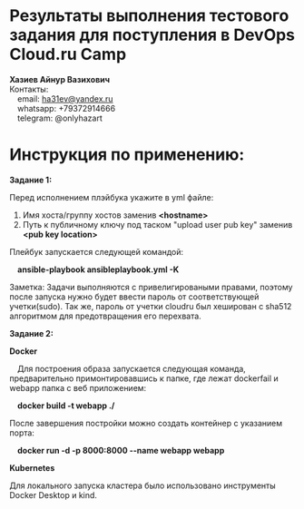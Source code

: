 # Результаты выполнения тестового задания для поступления в DevOps Cloud.ru Camp

**Хазиев Айнур Вазихович**  
Контакты:  
&emsp;email: ha31ev@yandex.ru  
&emsp;whatsapp: +79372914666  
&emsp;telegram: @onlyhazart  



# Инструкция по применению:

**Задание 1:**

Перед исполнением плэйбука укажите в yml файле:
1) Имя хоста/группу хостов заменив **\<hostname\>**
2) Путь к публичному ключу под таском "upload user pub key" заменив **\<pub key location\>**
   
Плейбук запускается следующей командой:

&emsp;**ansible-playbook ansibleplaybook.yml -K**

Заметка:
Задачи выполняются с привелигироваными правами, поэтому после запуска нужно будет ввести пароль от соответствующей учетки(sudo).
Так же, пароль от учетки cloudru был хеширован с sha512 алгоритмом для предотвращения его перехвата.

**Задание 2:**

**Docker**

&emsp;Для построения образа запускается следующая команда, предварительно примонтировавшись к папке, где лежат dockerfail и webapp папка с веб приложением:

&emsp;**docker build -t webapp ./**

После завершения постройки можно создать контейнер с указанием порта:

&emsp;**docker run -d -p 8000:8000 --name webapp webapp**


**Kubernetes**

Для локального запуска кластера было использовано инструменты Docker Desktop и kind.
